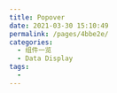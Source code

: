 ```yaml
---
title: Popover
date: 2021-03-30 15:10:49
permalink: /pages/4bbe2e/
categories:
  - 组件一览
  - Data Display
tags:
  - 
---
```

